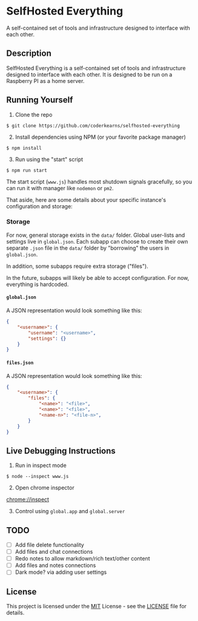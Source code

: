 # SelfHosted Everything

A self-contained set of tools and infrastructure designed to interface with each other.

## Description

SelfHosted Everything is a self-contained set of tools and infrastructure designed to interface with each other. It is designed to be run on a Raspberry PI as a home server.

## Running Yourself

1. Clone the repo

```shell
$ git clone https://github.com/coderkearns/selfhosted-everything
```

2. Install dependencies using NPM (or your favorite package manager)

```shell
$ npm install
```

3. Run using the "start" script

```shell
$ npm run start
```

The start script (`www.js`) handles most shutdown signals gracefully, so you can run it with manager like `nodemon` or `pm2`.

That aside, here are some details about your specific instance's configuration and storage:
### Storage

For now, general storage exists in the `data/` folder. Global user-lists and settings live in `global.json`. Each subapp can choose to create their own separate `.json` file in the `data/` folder by "borrowing" the users in `global.json`.

In addition, some subapps require extra storage ("files").

In the future, subapps will likely be able to accept configuration. For now, everything is hardcoded.

#### `global.json`

A JSON representation would look something like this:

```json
{
    "<username>": {
        "username": "<username>",
        "settings": {}
    }
}
```

#### `files.json`

A JSON representation would look something like this:

```json
{
    "<username>": {
        "files": {
            "<name>": "<file>",
            "<name>": "<file>",
            "<name-n>": "<file-n>",
        }
    }
}
```

## Live Debugging Instructions

1. Run in inspect mode

```shell
$ node --inspect www.js
```

2. Open chrome inspector

[chrome://inspect](chrome://inspect)

3. Control using `global.app` and `global.server`

## TODO

- [ ] Add file delete functionality
- [ ] Add files and chat connections
- [ ] Redo notes to allow markdown/rich text/other content
- [ ] Add files and notes connections
- [ ] Dark mode? via adding user settings

## License

This project is licensed under the [MIT](https://choosealicense.com/licenses/mit/) License - see the [LICENSE](./LICENSE) file for details.
